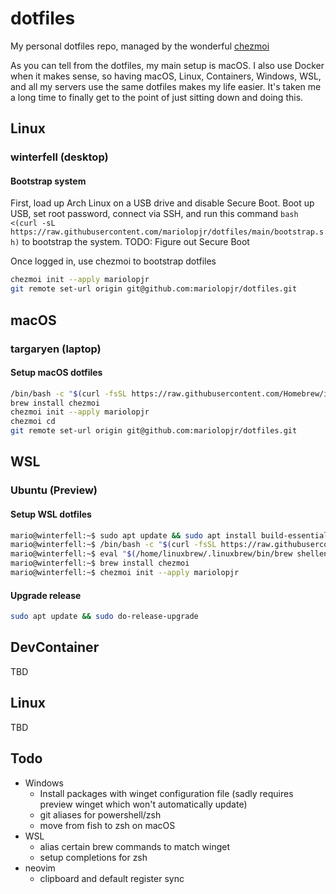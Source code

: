 # dotfiles

My personal dotfiles repo, managed by the wonderful [chezmoi](https://github.com/twpayne/chezmoi)

As you can tell from the dotfiles, my main setup is macOS. I also use Docker when it makes sense, so having macOS, Linux, Containers, Windows, WSL, and all my servers use the same dotfiles makes my life easier. It's taken me a long time to finally get to the point of just sitting down and doing this.

## Linux

### winterfell (desktop)

#### Bootstrap system

First, load up Arch Linux on a USB drive and disable Secure Boot. Boot up USB, set root password, connect via SSH, and run this command `bash <(curl -sL https://raw.githubusercontent.com/mariolopjr/dotfiles/main/bootstrap.sh)` to bootstrap the system.
TODO: Figure out Secure Boot

Once logged in, use chezmoi to bootstrap dotfiles

```bash
chezmoi init --apply mariolopjr
git remote set-url origin git@github.com:mariolopjr/dotfiles.git
```

## macOS

### targaryen (laptop)

#### Setup macOS dotfiles

```zsh
/bin/bash -c "$(curl -fsSL https://raw.githubusercontent.com/Homebrew/install/HEAD/install.sh)"
brew install chezmoi
chezmoi init --apply mariolopjr
chezmoi cd
git remote set-url origin git@github.com:mariolopjr/dotfiles.git
```

## WSL

### Ubuntu (Preview)

#### Setup WSL dotfiles

```bash
mario@winterfell:~$ sudo apt update && sudo apt install build-essential procps curl file git
mario@winterfell:~$ /bin/bash -c "$(curl -fsSL https://raw.githubusercontent.com/Homebrew/install/HEAD/install.sh)"
mario@winterfell:~$ eval "$(/home/linuxbrew/.linuxbrew/bin/brew shellenv)"
mario@winterfell:~$ brew install chezmoi
mario@winterfell:~$ chezmoi init --apply mariolopjr
```

#### Upgrade release

```zsh
sudo apt update && sudo do-release-upgrade
```

## DevContainer

TBD

## Linux

TBD

## Todo

- Windows
  - Install packages with winget configuration file (sadly requires preview winget which won't automatically update)
  - git aliases for powershell/zsh
  - move from fish to zsh on macOS
- WSL
  - alias certain brew commands to match winget
  - setup completions for zsh
- neovim
  - clipboard and default register sync
